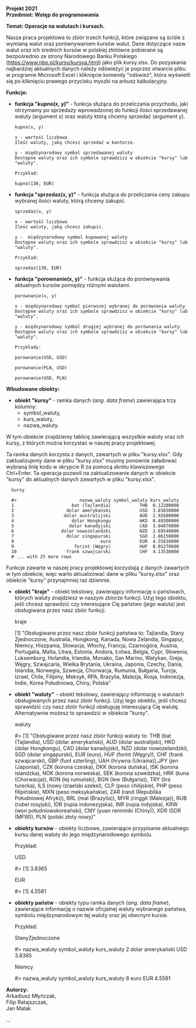 <b>Projekt 2021<br>
Przedmiot: Wstęp do programowania <br>

Temat: Operacje na walutach i kursach. </b><br>

Nasza praca projektowa to zbiór trzech funkcji, które związane są ściśle z wymianą walut oraz porównywaniem kursów walut. Dane dotyczące nazw walut oraz ich średnich kursów w polskiej złotówce pobierane są bezpośrednio ze strony Narodowego Banku Polskiego (https://www.nbp.pl/kursy/kursya.html) jako plik kursy.xlsx. Do pozyskania najbardziej aktualnych danych należy odświeżyć je poprzez otwarcie pliku w programie Microsoft Excel i kliknięcie komendy "odśwież", która wyświetli się po kliknięciu prawego przycisku myszki na arkusz kalkulacyjny. 


<b>Funkcje:</b>

- <b>funkcja "kupno(x, y)"</b> - funkcja służąca do przeliczania przychodu, jaki otrzymamy po sprzedaży wprowadzonej do funkcji ilości sprzedawanej waluty (argument x) oraz waluty którą chcemy sprzedać (argument y).  <br>

      kupno(x, y)
      
      x - wartość liczbowa
      Ilość waluty, jaką chcesz sprzedać w kantorze.
      
      y - międzynarodowy symbol sprzedawanej waluty
      Dostępne waluty oraz ich symbole sprawdzisz w obiekcie "kursy" lub "waluty".
      
      Przykład:
          
      kupno(130, EUR)

- <b>funkcja "sprzedaz(x, y)"</b> - funkcja służąca do przeliczania ceny zakupu wybranej ilości waluty, którą chcemy zakupić. <br>

      sprzedaz(x, y)
      
      x - wartość liczbowa
      Ilość waluty, jaką chcesz zakupić.
      
      y -  międzynarodowy symbol kupowanej waluty
      Dostępne waluty oraz ich symbole sprawdzisz w obiekcie "kursy" lub "waluty".
      
      Przykład:  
          
      sprzedaz(130, EUR) 

- <b>funkcja "porownanie(x, y)"</b> - funkcja służąca do porównywania aktualnych kursów pomiędzy różnymi walutami. <br>
      
      porownanie(x, y)
      
      x - międzynarodowy symbol pierwszej wybranej do porównania waluty
      Dostępne waluty oraz ich symbole sprawdzisz w obiekcie "kursy" lub "waluty".
      
      y - międzynarodowy symbol drugiej wybranej do porównania waluty
      Dostępne waluty oraz ich symbole sprawdzisz w obiekcie "kursy" lub "waluty".
      
      Przykłady:
      
      porownanie(USD, USD) 
          
      porownanie(PLN, USD)
          
      porownanie(USD, PLN)

<b>Wbudowane obiekty:</b><br>

- <b>obiekt "kursy"</b> - ramka danych (<i>ang. data frame</i>) zawierająca trzy kolumny:<br>
  - symbol_waluty,<br>
  - kurs_waluty,<br>
  - nazwa_waluty.<br>
  
W tym obiekcie znajdziemy tablicę zawierającą wszystkie waluty oraz ich kursy, z których można korzystać w naszej pracy projektowej.<br>

Ta ramka danych korzysta z danych, zawartych w pliku "kursy.xlsx". Gdy zaktualizujemy dane w pliku "kursy.xlsx" musimy ponownie załadować wybraną linię kodu w skrypcie R za pomocą skrótu klawiszowego Ctrl+Enter. Ta operacja pozwoli na zaktualizowanie danych w obiekcie "kursy" do aktualnych danych zawartych w pliku "kursy.xlsx". <br>

      kursy
    
      #>                        nazwa_waluty symbol_waluty kurs_waluty
      1                      bat (Tajlandia)           THB  0.12200000
      2                    dolar amerykański           USD  3.83650000
      3                   dolar australijski           AUD  2.92680000
      4                      dolar Hongkongu           HKD  0.49300000
      5                     dolar kanadyjski           CAD  3.04070000
      6                  dolar nowozelandzki           NZD  2.69540000
      7                    dolar singapurski           SGD  2.86150000
      8                                 euro           EUR  4.55810000
      9                       forint (Węgry)           HUF  0.01270600
      10                   frank szwajcarski           CHF  4.13530000
      # ... with 25 more rows

Funkcje zawarte w naszej pracy projektowej korzystają z danych zawartych w tym obiekcie, więc warto aktualizować dane w pliku "kursy.xlsx" oraz obiekcie "kursy" przynajmniej raz dziennie. <br>

- <b>obiekt "kraje"</b> - obiekt tekstowy, zawierający informację o państwach, których waluty znajdziesz w naszym zbiorze funkcji.  Użyj tego obiektu, jeśli chcesz sprawdzić czy interesujące Cię państwo (jego waluta) jest obsługiwana przez nasz zbiór funkcji. <br>

    kraje
    
    [1] "Obsługiwane przez nasz zbiór funkcji państwa to: Tajlandia, Stany Zjednoczone, Australia, Hongkong,      Kanada, Nowa Zelandia, Singapur, Niemcy, Hiszpania, Słowacja, Włochy, Francja, Czarnogóra, Austria,           Portugalia, Malta, Litwa, Estonia, Andora, Łotwa, Belgia, Cypr, Słowenia, Luksemburg, Holandia, Irlandia,     Monako, San Marino, Watykan, Greja, Węgry, Szwajcaria, Wielka Brytania, Ukraina, Japonia, Czechy, Dania,      Islandia, Norwegia, Szwecja, Chorwacja, Rumunia, Bułgaria, Turcja, Izrael, Chile, Filipiny, Meksyk, RPA,      Brazylia, Malezja, Rosja, Indonezja, Indie, Korea Południowa, Chiny, Polska"

- <b>obiekt "waluty"</b> - obiekt tekstowy, zawierający informację o walutach obsługiwanych przez nasz zbiór funkcji. Użyj tego obiektu, jeśli chcesz sprawidzić czy nasz zbiór funkcji obsługuję interesującą Cię walutę. Alternatywnie możesz to sprawdzić w obiekcie "kursy". <br>

    waluty
    
    #> [1] "Obsługiwane przez nasz zbiór funkcji waluty to: THB (bat (Tajlandia), USD (dolar amerykański), AUD (dolar australijski), HKD (dolar Hongkongu), CAD (dolar kanadyjski), NZD (dolar nowozelandzki), SGD (dolar singapurski), EUR (euro), HUF (forint (Węgry)), CHF (frank szwajcarski), GBP (funt szterling), UAH (hrywna (Ukraina)),JPY (jen (Japonia)), CZK (korona czeska), DKK (korona duńska), ISK (korona islandzka), NOK (korona norweska), SEK (korona szwedzka), HRK (kuna (Chorwacja)), RON (lej rumuński), BGN (lew (Bułgaria)), TRY (lira turecka), ILS (nowy izraelski szekel), CLP (peso chilijskie), PHP (peso filipińskie), MXN (peso meksykańskie), ZAR (rand (Republika Południowej Afryki)), BRL (real (Brazylia)), MYR (ringgit (Malezja)), RUB (rubel rosyjski), IDR (rupia indonezyjska), INR (rupia indyjska), KRW (won południowokoreański), CNY (yuan renminbi (Chiny)), XDR (SDR (MFW)), PLN (polski złoty nowy)"

- <b>obiekty kursów</b> - obiekty liczbowe, zawierające przypisanie aktualnego kursu danej waluty do jego międzynarodowego symbolu. <br>

    Przykład:
    
    USD 
    
    #> [1] 3.8365
    
    EUR
    
    #> [1] 4.5581

- <b>obiekty państw</b> - obiekty typu ramka danych (<i>ang. data frame</i>), zawierające informację o nazwie oficjalnej waluty wybranego państwa, symbolu międzynarodowym tej waluty oraz jej obecnym kursie. <br>

    Przykład:
    
    StanyZjednoczone
    
    #>    nazwa_waluty symbol_waluty kurs_waluty
    2 dolar amerykański           USD      3.8365
    
    Niemcy
    
    #>  nazwa_waluty symbol_waluty kurs_waluty
    8         euro           EUR      4.5581

<b>Autorzy: </b><br>
Arkadiusz Młyńczak, <br>
Filip Ratajszczak, <br>
Jan Malak <br>

...




